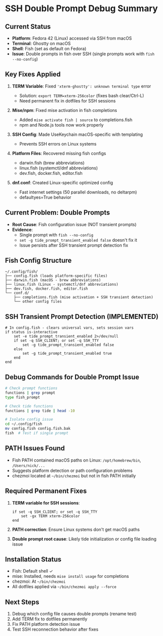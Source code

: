 # SSH Double Prompt Debug Summary

## Current Status
- **Platform**: Fedora 42 (Linux) accessed via SSH from macOS
- **Terminal**: Ghostty on macOS
- **Shell**: Fish (set as default on Fedora)
- **Issue**: Double prompts in fish over SSH (single prompts work with `fish --no-config`)

## Key Fixes Applied
1. **TERM Variable**: Fixed `'xterm-ghostty': unknown terminal type` error
   - Solution: `export TERM=xterm-256color` (fixes bash clear/Ctrl-L)
   - Need permanent fix in dotfiles for SSH sessions

2. **Mise/npm**: Fixed mise activation in fish completions
   - Added `mise activate fish | source` to completions.fish
   - npm and Node.js tools now work properly

3. **SSH Config**: Made UseKeychain macOS-specific with templating
   - Prevents SSH errors on Linux systems

4. **Platform Files**: Recovered missing fish configs
   - darwin.fish (brew abbreviations)
   - linux.fish (systemctl/dnf abbreviations) 
   - dev.fish, docker.fish, editor.fish

5. **dnf.conf**: Created Linux-specific optimized config
   - Fast internet settings (50 parallel downloads, no deltarpm)
   - defaultyes=True behavior

## Current Problem: Double Prompts
- **Root Cause**: Fish configuration issue (NOT transient prompts)
- **Evidence**: 
  - Single prompt with `fish --no-config`
  - `set -g tide_prompt_transient_enabled false` doesn't fix it
  - Issue persists after SSH transient prompt detection fix

## Fish Config Structure
```
~/.config/fish/
├── config.fish (loads platform-specific files)
├── darwin.fish (macOS - brew abbreviations)
├── linux.fish (Linux - systemctl/dnf abbreviations)
├── dev.fish, docker.fish, editor.fish
└── conf.d/
    ├── completions.fish (mise activation + SSH transient detection)
    └── other config files
```

## SSH Transient Prompt Detection (IMPLEMENTED)
```fish
# In config.fish - clears universal vars, sets session vars
if status is-interactive
    set -e tide_prompt_transient_enabled 2>/dev/null
    if set -q SSH_CLIENT; or set -q SSH_TTY
        set -g tide_prompt_transient_enabled false
    else
        set -g tide_prompt_transient_enabled true
    end
end
```

## Debug Commands for Double Prompt Issue
```bash
# Check prompt functions
functions | grep prompt
type fish_prompt

# Check tide functions
functions | grep tide | head -10

# Isolate config issue
cd ~/.config/fish
mv config.fish config.fish.bak
fish  # Test if single prompt
```

## PATH Issues Found
- Fish PATH contained macOS paths on Linux: `/opt/homebrew/bin`, `/Users/nick/...`
- Suggests platform detection or path configuration problems
- chezmoi located at `~/bin/chezmoi` but not in fish PATH initially

## Required Permanent Fixes
1. **TERM variable for SSH sessions**:
   ```fish
   if set -q SSH_CLIENT; or set -q SSH_TTY
       set -gx TERM xterm-256color
   end
   ```

2. **PATH correction**: Ensure Linux systems don't get macOS paths

3. **Double prompt root cause**: Likely tide initialization or config file loading issue

## Installation Status
- Fish: Default shell ✓
- mise: Installed, needs `mise install usage` for completions
- chezmoi: At `~/bin/chezmoi`
- All dotfiles applied via `~/bin/chezmoi apply --force`

## Next Steps
1. Debug which config file causes double prompts (rename test)
2. Add TERM fix to dotfiles permanently  
3. Fix PATH platform detection issue
4. Test SSH reconnection behavior after fixes